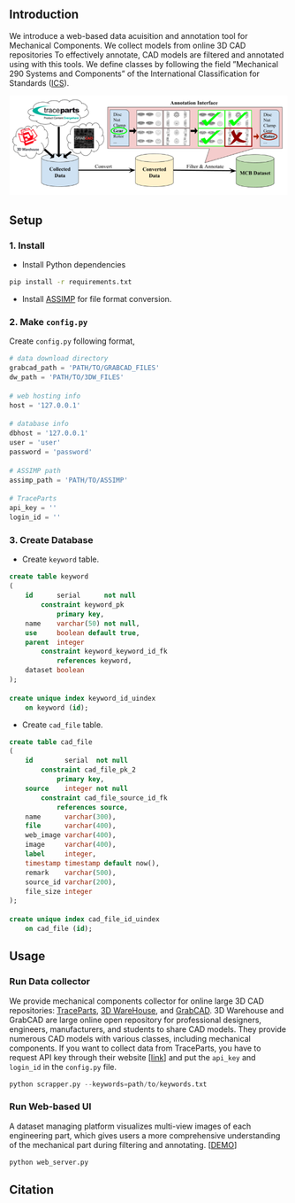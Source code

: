 ## Introduction
We introduce a web-based data acuisition and annotation tool for Mechanical Components. We collect models from online 3D CAD repositories To effectively annotate, CAD models are filtered and annotated using with this tools. We define classes by following the field ”Mechanical 290 Systems and Components” of the International Classification for Standards ([ICS](https://www.iso.org/publication/PUB100033.html)).

![overview](overview.png)

## Setup
### 1. Install
* Install Python dependencies
```Bash
pip install -r requirements.txt
```
* Install [ASSIMP](https://github.com/assimp/assimp) for file format conversion.

### 2. Make `config.py`
Create `config.py` following format,
```Python
# data download directory
grabcad_path = 'PATH/TO/GRABCAD_FILES'
dw_path = 'PATH/TO/3DW_FILES'

# web hosting info
host = '127.0.0.1'

# database info
dbhost = '127.0.0.1'
user = 'user'
password = 'password'

# ASSIMP path
assimp_path = 'PATH/TO/ASSIMP'

# TraceParts
api_key = ''
login_id = ''
```

### 3. Create Database
* Create `keyword` table.
```SQL
create table keyword
(
    id      serial      not null
        constraint keyword_pk
            primary key,
    name    varchar(50) not null,
    use     boolean default true,
    parent  integer
        constraint keyword_keyword_id_fk
            references keyword,
    dataset boolean
);

create unique index keyword_id_uindex
    on keyword (id);
```
* Create `cad_file` table.
```SQL
create table cad_file
(
    id        serial  not null
        constraint cad_file_pk_2
            primary key,
    source    integer not null
        constraint cad_file_source_id_fk
            references source,
    name      varchar(300),
    file      varchar(400),
    web_image varchar(400),
    image     varchar(400),
    label     integer,
    timestamp timestamp default now(),
    remark    varchar(500),
    source_id varchar(200),
    file_size integer
);

create unique index cad_file_id_uindex
    on cad_file (id);
```
## Usage
### Run Data collector
We provide mechanical components collector for online large 3D CAD repositories: [TraceParts](https://www.traceparts.com/), [3D WareHouse](https://3dwarehouse.sketchup.com/), and [GrabCAD](https://grabcad.com/). 3D Warehouse and GrabCAD are large online open repository for professional designers, engineers, manufacturers, and students to share CAD models. They provide numerous CAD models with various classes, including mechanical components.  If you want to collect data from TraceParts, you have to request API key through their website [[link](https://info.traceparts.com/developers/request-api-key/)] and put the `api_key` and `login_id` in the `config.py` file.

```Python
python scrapper.py --keywords=path/to/keywords.txt
```
### Run Web-based UI
A dataset managing platform visualizes multi-view images of each engineering part, which gives users a more comprehensive understanding of the mechanical part during filtering and annotating. [[DEMO](http://68.50.194.108/taxonomy_viewer?category=70&subcategory=0)]
```Python
python web_server.py
```

## Citation
